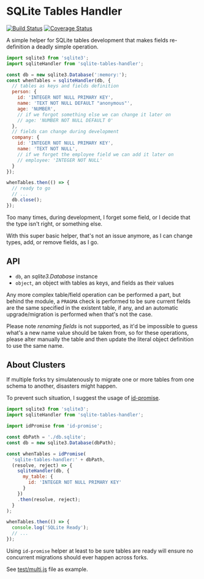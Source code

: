 # SQLite Tables Handler

[![Build Status](https://travis-ci.com/WebReflection/sqlite-tables-handler.svg?branch=main)](https://travis-ci.com/WebReflection/sqlite-tables-handler) [![Coverage Status](https://coveralls.io/repos/github/WebReflection/sqlite-tables-handler/badge.svg?branch=main)](https://coveralls.io/github/WebReflection/sqlite-tables-handler?branch=main)

A simple helper for SQLite tables development that makes fields re-definition a deadly simple operation.

```js
import sqlite3 from 'sqlite3';
import sqliteHandler from 'sqlite-tables-handler';

const db = new sqlite3.Database(':memory:');
const whenTables = sqliteHandler(db, {
  // tables as keys and fields definition
  person: {
    id: 'INTEGER NOT NULL PRIMARY KEY',
    name: 'TEXT NOT NULL DEFAULT "anonymous"',
    age: 'NUMBER',
    // if we forgot something else we can change it later on
    // age: 'NUMBER NOT NULL DEFAULT 0'
  },
  // fields can change during development
  company: {
    id: 'INTEGER NOT NULL PRIMARY KEY',
    name: 'TEXT NOT NULL',
    // if we forget the employee field we can add it later on
    // employee: 'INTEGER NOT NULL'
  }
});

whenTables.then(() => {
  // ready to go
  // ...
  db.close();
});
```

Too many times, during development, I forget some field, or I decide that the type isn't right, or something else.

With this super basic helper, that's not an issue anymore, as I can change types, add, or remove fields, as I go.

## API

  * `db`, an *sqlite3.Database* instance
  * `object`, an object with tables as keys, and fields as their values

Any more complex table/field operation can be performed a part, but behind the module, a `PRAGMA` check is performed to be sure current fields are the same specified in the existent table, if any, and an automatic upgrade/migration is performed when that's not the case.

Please note *renaming fields* is not supported, as it'd be impossible to guess what's a new name value should be taken from, so for these operations, please alter manually the table and then update the literal object definition to use the same name.


## About Clusters

If multiple forks try simulatenously to migrate one or more tables from one schema to another, disasters might happen.

To prevent such situation, I suggest the usage of [id-promise](https://github.com/WebReflection/id-promise#readme).

```js
import sqlite3 from 'sqlite3';
import sqliteHandler from 'sqlite-tables-handler';

import idPromise from 'id-promise';

const dbPath = './db.sqlite';
const db = new sqlite3.Database(dbPath);

const whenTables = idPromise(
  'sqlite-tables-handler:' + dbPath,
  (resolve, reject) => {
    sqliteHandler(db, {
      my_table: {
        id: 'INTEGER NOT NULL PRIMARY KEY'
      }
    })
    .then(resolve, reject);
  }
);

whenTables.then(() => {
  console.log('SQLite Ready');
  // ...
});
```

Using `id-promise` helper at least to be sure tables are ready will ensure no concurrent migrations should ever happen across forks.

See [test/multi.js](./test/multi.js) file as example.
